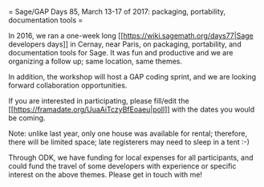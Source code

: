 = Sage/GAP Days 85, March 13-17 of 2017: packaging, portability, documentation tools =

In 2016, we ran a one-week long [[https://wiki.sagemath.org/days77|Sage developers days]] in Cernay, near Paris, on packaging, portability, and documentation tools for Sage. It was fun and productive and we are organizing a follow up; same location, same themes.

In addition, the workshop will host a GAP coding sprint, and we are looking forward collaboration opportunities.

If you are interested in participating, please fill/edit the [[https://framadate.org/UuaAiTczyBfEoaeu|poll]] with the dates you would be coming.

Note: unlike last year, only one house was available for rental; therefore, there will be limited space; late registerers may need to sleep in a tent :-)

Through ODK, we have funding for local expenses for all participants, and could fund the travel of some developers with experience or specific interest on the above themes. Please get in touch with me!
